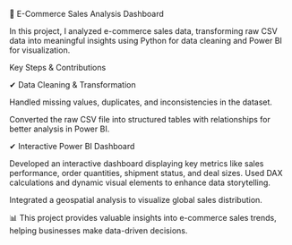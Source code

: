 📌 E-Commerce Sales Analysis Dashboard

In this project, I analyzed e-commerce sales data, transforming raw CSV data into meaningful insights using Python for data cleaning and Power BI for visualization.

Key Steps & Contributions

✔ Data Cleaning & Transformation

Handled missing values, duplicates, and inconsistencies in the dataset.

Converted the raw CSV file into structured tables with relationships for better analysis in Power BI.

✔ Interactive Power BI Dashboard

Developed an interactive dashboard displaying key metrics like sales performance, order quantities, shipment status, and deal sizes.
Used DAX calculations and dynamic visual elements to enhance data storytelling.

Integrated a geospatial analysis to visualize global sales distribution.

📊 This project provides valuable insights into e-commerce sales trends, helping businesses make data-driven decisions.
